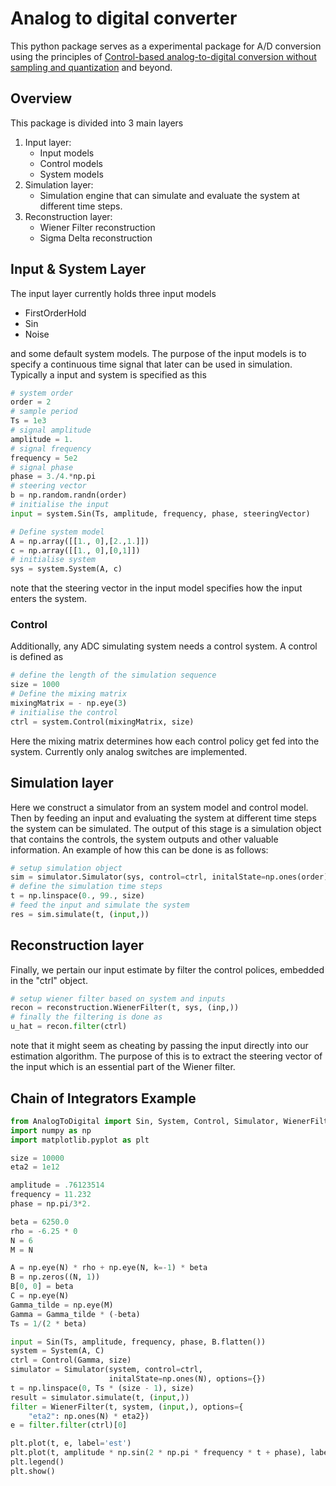 # Analog to digital converter
This python package serves as a experimental package for A/D conversion
using the principles of [Control-based analog-to-digital conversion without sampling and quantization](http://ieeexplore.ieee.org/document/7308975/) and beyond.

## Overview
This package is divided into 3 main layers
1. Input layer:
	- Input models
	- Control models
	- System models
2. Simulation layer:
	- Simulation engine that can simulate and evaluate the system at different time
	steps.
3. Reconstruction layer:
	- Wiener Filter reconstruction
	- Sigma Delta reconstruction


## Input & System Layer
The input layer currently holds three input models
- FirstOrderHold
- Sin
- Noise

and some default system models.
The purpose of the input models is to specify a continuous time signal
that later can be used in simulation. Typically a input and system is specified as this
```python
# system order
order = 2
# sample period
Ts = 1e3
# signal amplitude
amplitude = 1.
# signal frequency
frequency = 5e2
# signal phase
phase = 3./4.*np.pi
# steering vector
b = np.random.randn(order)
# initialise the input
input = system.Sin(Ts, amplitude, frequency, phase, steeringVector)

# Define system model
A = np.array([[1., 0],[2.,1.]])
c = np.array([[1., 0],[0,1]])
# initialise system
sys = system.System(A, c)
```
note that the steering vector in the input model specifies how the input enters the system.

### Control
Additionally, any ADC simulating system needs a control system. A control is defined as
```python
# define the length of the simulation sequence
size = 1000
# Define the mixing matrix
mixingMatrix = - np.eye(3)
# initialise the control
ctrl = system.Control(mixingMatrix, size)
```
Here the mixing matrix determines how each control
policy get fed into the system. Currently only
analog switches are implemented.


## Simulation layer
Here we construct a simulator from an system model and control model. Then by
feeding an input and evaluating the system at different time steps the system can
be simulated. The output of this stage is a simulation object that contains the
controls, the system outputs and other valuable information. An example of how this can be done is
as follows:
```python
# setup simulation object
sim = simulator.Simulator(sys, control=ctrl, initalState=np.ones(order), options={})
# define the simulation time steps
t = np.linspace(0., 99., size)
# feed the input and simulate the system
res = sim.simulate(t, (input,))
```

## Reconstruction layer
Finally, we pertain our input estimate by filter the
control polices, embedded in the "ctrl" object.
```python
# setup wiener filter based on system and inputs
recon = reconstruction.WienerFilter(t, sys, (inp,))
# finally the filtering is done as
u_hat = recon.filter(ctrl)
```
note that it might seem as cheating by passing the input directly into our estimation algorithm. The
purpose of this is to extract the steering vector
of the input which is an essential part of the Wiener filter.


## Chain of Integrators Example
```python 
from AnalogToDigital import Sin, System, Control, Simulator, WienerFilter
import numpy as np
import matplotlib.pyplot as plt

size = 10000
eta2 = 1e12

amplitude = .76123514
frequency = 11.232
phase = np.pi/3*2.

beta = 6250.0
rho = -6.25 * 0
N = 6
M = N

A = np.eye(N) * rho + np.eye(N, k=-1) * beta
B = np.zeros((N, 1))
B[0, 0] = beta
C = np.eye(N)
Gamma_tilde = np.eye(M)
Gamma = Gamma_tilde * (-beta)
Ts = 1/(2 * beta)

input = Sin(Ts, amplitude, frequency, phase, B.flatten())
system = System(A, C)
ctrl = Control(Gamma, size)
simulator = Simulator(system, control=ctrl,
                      initalState=np.ones(N), options={})
t = np.linspace(0, Ts * (size - 1), size)
result = simulator.simulate(t, (input,))
filter = WienerFilter(t, system, (input,), options={
    "eta2": np.ones(N) * eta2})
e = filter.filter(ctrl)[0]

plt.plot(t, e, label='est')
plt.plot(t, amplitude * np.sin(2 * np.pi * frequency * t + phase), label='ref')
plt.legend()
plt.show()
```
